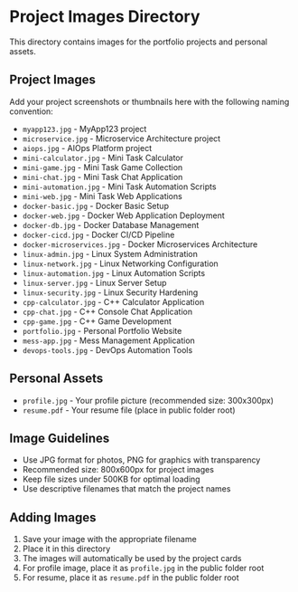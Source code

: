 # Project Images Directory

This directory contains images for the portfolio projects and personal assets.

## Project Images
Add your project screenshots or thumbnails here with the following naming convention:
- `myapp123.jpg` - MyApp123 project
- `microservice.jpg` - Microservice Architecture project
- `aiops.jpg` - AIOps Platform project
- `mini-calculator.jpg` - Mini Task Calculator
- `mini-game.jpg` - Mini Task Game Collection
- `mini-chat.jpg` - Mini Task Chat Application
- `mini-automation.jpg` - Mini Task Automation Scripts
- `mini-web.jpg` - Mini Task Web Applications
- `docker-basic.jpg` - Docker Basic Setup
- `docker-web.jpg` - Docker Web Application Deployment
- `docker-db.jpg` - Docker Database Management
- `docker-cicd.jpg` - Docker CI/CD Pipeline
- `docker-microservices.jpg` - Docker Microservices Architecture
- `linux-admin.jpg` - Linux System Administration
- `linux-network.jpg` - Linux Networking Configuration
- `linux-automation.jpg` - Linux Automation Scripts
- `linux-server.jpg` - Linux Server Setup
- `linux-security.jpg` - Linux Security Hardening
- `cpp-calculator.jpg` - C++ Calculator Application
- `cpp-chat.jpg` - C++ Console Chat Application
- `cpp-game.jpg` - C++ Game Development
- `portfolio.jpg` - Personal Portfolio Website
- `mess-app.jpg` - Mess Management Application
- `devops-tools.jpg` - DevOps Automation Tools

## Personal Assets
- `profile.jpg` - Your profile picture (recommended size: 300x300px)
- `resume.pdf` - Your resume file (place in public folder root)

## Image Guidelines
- Use JPG format for photos, PNG for graphics with transparency
- Recommended size: 800x600px for project images
- Keep file sizes under 500KB for optimal loading
- Use descriptive filenames that match the project names

## Adding Images
1. Save your image with the appropriate filename
2. Place it in this directory
3. The images will automatically be used by the project cards
4. For profile image, place it as `profile.jpg` in the public folder root
5. For resume, place it as `resume.pdf` in the public folder root 